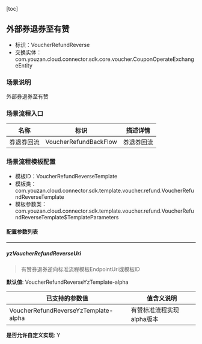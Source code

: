 [toc]

## 外部券退券至有赞
- 标识：VoucherRefundReverse
- 交换实体：com.youzan.cloud.connector.sdk.core.voucher.CouponOperateExchangeEntity
### 场景说明
外部券退券至有赞
### 场景流程入口

名称 | 标识 | 描述详情
---|---|---
券退券回流 | VoucherRefundBackFlow | 券退券回流

### 场景流程模板配置
- 模板ID：VoucherRefundReverseTemplate
- 模板类：com.youzan.cloud.connector.sdk.template.voucher.refund.VoucherRefundReverseTemplate
- 模板参数类：com.youzan.cloud.connector.sdk.template.voucher.refund.VoucherRefundReverseTemplate$TemplateParameters

#### 配置参数列表

---
##### yzVoucherRefundReverseUri
> 有赞券退券逆向标准流程模板EndpointUri或模板ID

**默认值**: VoucherRefundReverseYzTemplate-alpha

已支持的参数值 | 值含义说明
---|---
VoucherRefundReverseYzTemplate-alpha | 有赞标准流程实现alpha版本

**是否允许自定义实现**: Y



